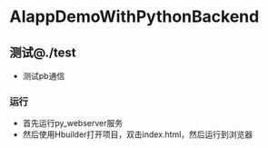 # AIappDemoWithPythonBackend


## 测试@./test
- 测试pb通信
### 运行
- 首先运行py_webserver服务
- 然后使用Hbuilder打开项目，双击index.html，然后运行到浏览器

